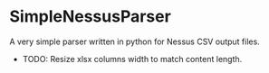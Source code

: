 # SimpleNessusParser
A very simple parser written in python for Nessus CSV output files.

* TODO: Resize xlsx columns width to match content length.
